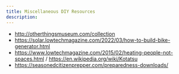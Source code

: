 ```yaml
---
title: Miscellaneous DIY Resources
description: 
---
```


- http://otherthingsmuseum.com/collection
- https://solar.lowtechmagazine.com/2022/03/how-to-build-bike-generator.html
- https://www.lowtechmagazine.com/2015/02/heating-people-not-spaces.html / https://en.wikipedia.org/wiki/Kotatsu
- https://seasonedcitizenprepper.com/preparedness-downloads/